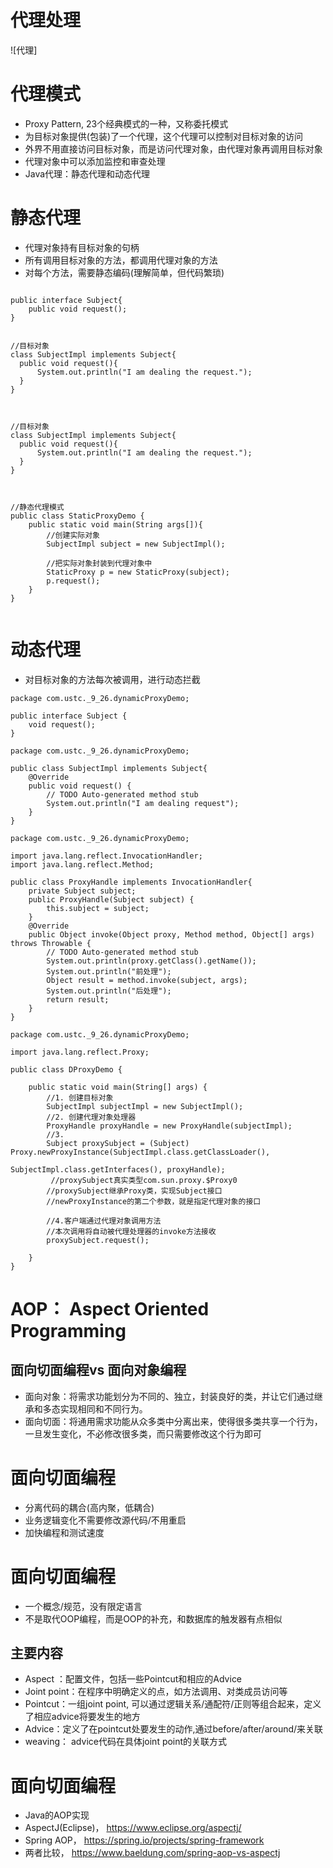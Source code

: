 # 代理处理
![代理]
# 代理模式
- Proxy Pattern, 23个经典模式的一种，又称委托模式
- 为目标对象提供(包装)了一个代理，这个代理可以控制对目标对象的访问
- 外界不用直接访问目标对象，而是访问代理对象，由代理对象再调用目标对象
- 代理对象中可以添加监控和审查处理
- Java代理：静态代理和动态代理

# 静态代理
- 代理对象持有目标对象的句柄
- 所有调用目标对象的方法，都调用代理对象的方法
- 对每个方法，需要静态编码(理解简单，但代码繁琐)

```

public interface Subject{
    public void request();
}


//目标对象
class SubjectImpl implements Subject{
  public void request(){
      System.out.println("I am dealing the request.");
  }
}



//目标对象
class SubjectImpl implements Subject{
  public void request(){
      System.out.println("I am dealing the request.");
  }
}



//静态代理模式
public class StaticProxyDemo {
    public static void main(String args[]){
    	//创建实际对象
        SubjectImpl subject = new SubjectImpl();
        
        //把实际对象封装到代理对象中
        StaticProxy p = new StaticProxy(subject);
        p.request();
    }
}


```
# 动态代理
- 对目标对象的方法每次被调用，进行动态拦截
```
package com.ustc._9_26.dynamicProxyDemo;

public interface Subject {
	void request();
}

package com.ustc._9_26.dynamicProxyDemo;

public class SubjectImpl implements Subject{
	@Override
	public void request() {
		// TODO Auto-generated method stub
		System.out.println("I am dealing request");
	}
}

package com.ustc._9_26.dynamicProxyDemo;

import java.lang.reflect.InvocationHandler;
import java.lang.reflect.Method;

public class ProxyHandle implements InvocationHandler{
	private Subject subject;
	public ProxyHandle(Subject subject) {
		this.subject = subject;
	}
	@Override
	public Object invoke(Object proxy, Method method, Object[] args) throws Throwable {
		// TODO Auto-generated method stub
		System.out.println(proxy.getClass().getName());
		System.out.println("前处理");
		Object result = method.invoke(subject, args);
		System.out.println("后处理");
		return result;
	}
}

package com.ustc._9_26.dynamicProxyDemo;

import java.lang.reflect.Proxy;

public class DProxyDemo {

	public static void main(String[] args) {
		//1. 创建目标对象
		SubjectImpl subjectImpl = new SubjectImpl();
		//2. 创建代理对象处理器
		ProxyHandle proxyHandle = new ProxyHandle(subjectImpl);
		//3. 
		Subject proxySubject = (Subject) Proxy.newProxyInstance(SubjectImpl.class.getClassLoader(),
														SubjectImpl.class.getInterfaces(), proxyHandle);
		 //proxySubject真实类型com.sun.proxy.$Proxy0
        //proxySubject继承Proxy类，实现Subject接口
        //newProxyInstance的第二个参数，就是指定代理对象的接口
        
        //4.客户端通过代理对象调用方法
        //本次调用将自动被代理处理器的invoke方法接收
		proxySubject.request();
		
	}
}

```
# AOP： Aspect Oriented Programming
## 面向切面编程vs 面向对象编程
- 面向对象：将需求功能划分为不同的、独立，封装良好的类，并让它们通过继承和多态实现相同和不同行为。
- 面向切面：将通用需求功能从众多类中分离出来，使得很多类共享一个行为，一旦发生变化，不必修改很多类，而只需要修改这个行为即可
# 面向切面编程
- 分离代码的耦合(高内聚，低耦合)
- 业务逻辑变化不需要修改源代码/不用重启
- 加快编程和测试速度
# 面向切面编程
- 一个概念/规范，没有限定语言
- 不是取代OOP编程，而是OOP的补充，和数据库的触发器有点相似
## 主要内容
- Aspect ：配置文件，包括一些Pointcut和相应的Advice
- Joint point：在程序中明确定义的点，如方法调用、对类成员访问等
- Pointcut：一组joint point, 可以通过逻辑关系/通配符/正则等组合起来，定义了相应advice将要发生的地方
- Advice：定义了在pointcut处要发生的动作,通过before/after/around/来关联
- weaving： advice代码在具体joint point的关联方式
#  面向切面编程
- Java的AOP实现
- AspectJ(Eclipse)， https://www.eclipse.org/aspectj/
- Spring AOP， https://spring.io/projects/spring-framework
- 两者比较， https://www.baeldung.com/spring-aop-vs-aspectj